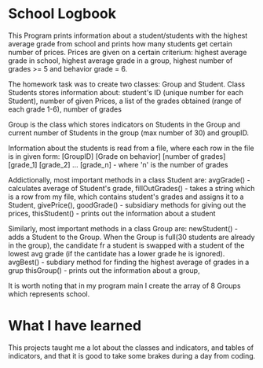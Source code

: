 # School Logbook
This Program prints information about a student/students with the highest average grade from school and prints how many students get certain number of prices.
Prices are given on a certain criterium:
highest average grade in school, highest average grade in a group, highest number of grades >= 5 and behavior grade = 6.

The homework task was to create two classes: Group and Student.
Class Students stores information about:
student's ID (unique number for each Student),
number of given Prices,
a list of the grades obtained (range of each grade 1-6),
number of grades

Group is the class which stores indicators on Students in the Group and current number of Students in the group (max number of 30) and groupID.

Information about the students is read from a file, where each row in the file is in given form:
[GroupID] [Grade on behavior] [number of grades] [grade_1] [grade_2] ... [grade_n] - where 'n' is the number of grades

Addictionally, most important methods in a class Student are:
avgGrade() - calculates average of Student's grade,
fillOutGrades() - takes a string which is a row from my file, which contains student's grades and assigns it to a Student,
givePrice(), goodGrade() - subsidiary methods for giving out the prices,
thisStudent() - prints out the information about a student

Similarly, most important methods in a class Group are:
newStudent() - adds a Student to the Group. When the Group is full(30 students are already in the group), the candidate fr a student is swapped with a student of the lowest avg grade (if the cantidate has a lower grade he is ignored).
avgBest() - subdiary method for finding the highest average of grades in a grup
thisGroup() - prints out the information about a group,

It is worth noting that in my program main I create the array of 8 Groups which represents school.

# What I have learned
This projects taught me a lot about the classes and indicators, and tables of indicators, and that it is good to take some brakes during a day from coding.
